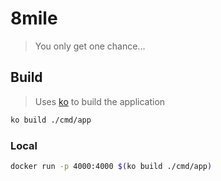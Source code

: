 # 8mile

> You only get one chance...

## Build

> Uses [ko](https://github.com/ko-build/ko) to build the application

```sh
ko build ./cmd/app
```

### Local

```sh
docker run -p 4000:4000 $(ko build ./cmd/app)
```
